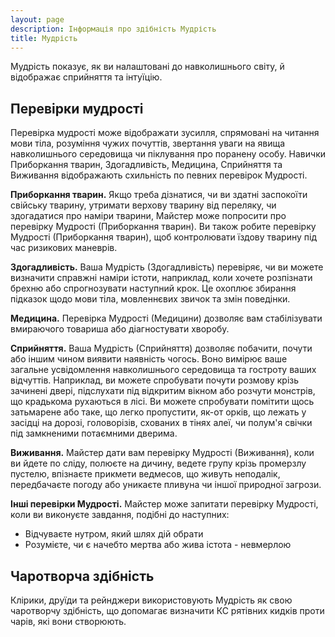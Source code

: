 ```yaml
---
layout: page
description: Інформація про здібність Мудрість
title: Мудрість
---
```


Мудрість показує, як ви налаштовані до навколишнього світу, й відображає сприйняття та інтуїцію.

## Перевірки мудрості
Перевірка мудрості може відображати зусилля, спрямовані на читання мови тіла, розуміння чужих почуттів, звертання уваги на явища навколишнього середовища чи піклування про поранену особу. Навички Приборкання тварин, Здогадливість, Медицина, Сприйняття та Виживання відображають схильність по певних перевірок Мудрості.

**Приборкання тварин.** Якщо треба дізнатися, чи ви здатні заспокоїти свійську тварину, утримати верхову тварину від переляку, чи здогадатися про наміри тварини, Майстер може попросити про перевірку Мудрості (Приборкання тварин). Ви також робите перевірку Мудрості (Приборкання тварин), щоб контролювати їздову тварину під час ризикових маневрів.

**Здогадливість.** Ваша Мудрість (Здогадливість) перевіряє, чи ви можете визначити справжні наміри істоти, наприклад, коли хочете розпізнати брехню або спрогнозувати наступний крок. Це охоплює збирання підказок щодо мови тіла, мовленнєвих звичок та змін поведінки.

**Медицина.** Перевірка Мудрості (Медицини) дозволяє вам стабілізувати вмираючого товариша або діагностувати хворобу.

**Сприйняття.** Ваша Мудрість (Сприйняття) дозволяє побачити, почути або іншим чином виявити наявність чогось. Воно вимірює ваше загальне усвідомлення навколишнього середовища та гостроту ваших відчуттів. Наприклад, ви можете спробувати почути розмову крізь зачинені двері, підслухати під відкритим вікном або розчути монстрів, що крадькома рухаються в лісі. Ви можете спробувати помітити щось затьмарене або таке, що легко пропустити, як-от орків, що лежать у засідці на дорозі, головорізів, схованих в тінях алеї, чи полум'я свічки під замкненими потаємними дверима.

**Виживання.** Майстер дати вам перевірку Мудрості (Виживання), коли ви йдете по сліду, полюєте на дичину, ведете групу крізь промерзлу пустелю, впізнаєте прикмети ведмесов, що живуть неподалік, передбачаєте погоду або уникаєте пливуна чи іншої природної загрози.

**Інші перевірки Мудрості.** Майстер може запитати перевірку Мудрості, коли ви виконуєте завдання, подібні до наступних:

* Відчуваєте нутром, який шлях дій обрати
* Розумієте, чи є начебто мертва або жива істота - невмерлою

## Чаротворча здібність
Клірики, друїди та рейнджери використовують Мудрість як свою чаротворчу здібність, що допомагає визначити КС рятівних кидків проти чарів, які вони створюють.
